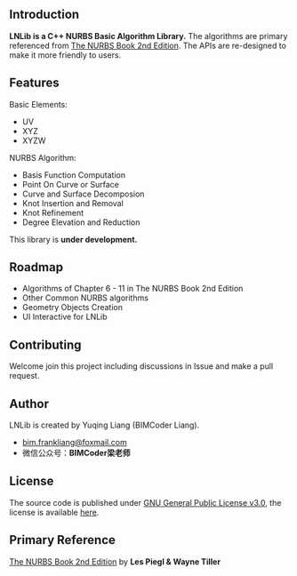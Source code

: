 ## Introduction
**LNLib is a C++ NURBS Basic Algorithm Library.**
The algorithms are primary referenced from [The NURBS Book 2nd Edition](https://link.springer.com/book/10.1007/978-3-642-97385-7). The APIs are re-designed to make it more friendly to users.

## Features
Basic Elements:
- UV
- XYZ
- XYZW

NURBS Algorithm:
- Basis Function Computation
- Point On Curve or Surface
- Curve and Surface Decomposion
- Knot Insertion and Removal
- Knot Refinement
- Degree Elevation and Reduction

This library is **under development.**

## Roadmap
- Algorithms of Chapter 6 - 11 in The NURBS Book 2nd Edition
- Other Common NURBS algorithms
- Geometry Objects Creation
- UI Interactive for LNLib

## Contributing
Welcome join this project including discussions in Issue and make a pull request.

## Author

LNLib is created by Yuqing Liang (BIMCoder Liang).

- bim.frankliang@foxmail.com
- 微信公众号：**BIMCoder梁老师**

## License
The source code is published under [GNU General Public License v3.0](https://www.gnu.org/licenses/), the license is available [here](LICENSE).

## Primary Reference
[The NURBS Book 2nd Edition](https://link.springer.com/book/10.1007/978-3-642-97385-7) by **Les Piegl & Wayne Tiller**